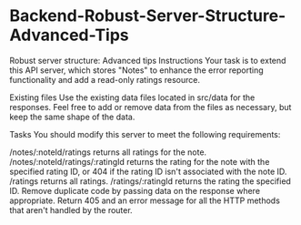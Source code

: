 # Backend-Robust-Server-Structure-Advanced-Tips

Robust server structure: Advanced tips
Instructions
Your task is to extend this API server, which stores "Notes" to enhance the error reporting functionality and add a read-only ratings resource.

Existing files
Use the existing data files located in src/data for the responses. Feel free to add or remove data from the files as necessary, but keep the same shape of the data.

Tasks
You should modify this server to meet the following requirements:

/notes/:noteId/ratings returns all ratings for the note.
/notes/:noteId/ratings/:ratingId returns the rating for the note with the specified rating ID, or 404 if the rating ID isn't associated with the note ID.
/ratings returns all ratings.
/ratings/:ratingId returns the rating the specified ID.
Remove duplicate code by passing data on the response where appropriate.
Return 405 and an error message for all the HTTP methods that aren't handled by the router.
